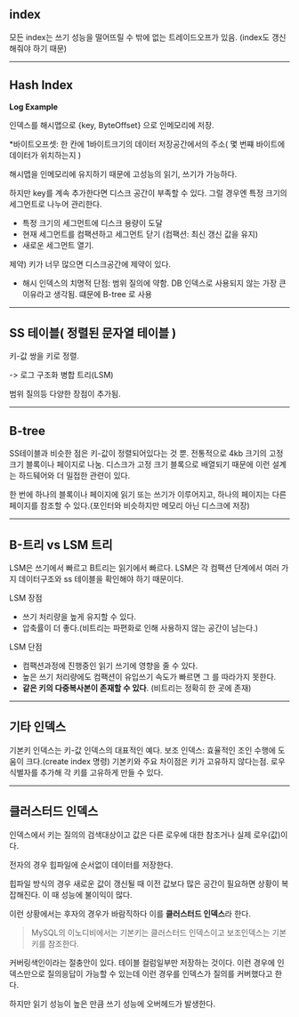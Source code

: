 ## index

모든 index는 쓰기 성능을 떨어뜨릴 수 밖에 없는 트레이드오프가 있음. (index도 갱신해줘야 하기 때문)

---

## Hash Index

**Log Example**

인덱스를 해시맵으로 {key, ByteOffset} 으로 인메모리에 저장.

\*바이트오프셋: 한 칸에 1바이트크기의 데이터 저장공간에서의 주소( 몇 번쨰 바이트에 데이터가 위치하는지 )

해시맵을 인메모리에 유지하기 때문에 고성능의 읽기, 쓰기가 가능하다.

하지만 key를 계속 추가한다면 디스크 공간이 부족할 수 있다.
그럴 경우엔 특정 크기의 세그먼트로 나누어 관리한다.

- 특정 크기의 세그먼트에 디스크 용량이 도달
- 현재 세그먼트를 컴팩션하고 세그먼트 닫기 (컴팩션: 최신 갱신 값을 유지)
- 새로운 세그먼트 열기.

제약) 키가 너무 많으면 디스크공간에 제약이 있다.

- 해시 인덱스의 치명적 단점: 범위 질의에 약함. DB 인덱스로 사용되지 않는 가장 큰 이유라고 생각됨. 떄문에 B-tree 로 사용

---

## SS 테이블( 정렬된 문자열 테이블 )

키-값 쌍을 키로 정렬.

-> 로그 구조화 병합 트리(LSM)

범위 질의등 다양한 장점이 추가됨.

---

## B-tree

SS테이블과 비슷한 점은 키-값이 정렬되어있다는 것 뿐.
전통적으로 4kb 크기의 고정 크기 블록이나 페이지로 나눔. 디스크가 고정 크기 블록으로 배열되기 때문에 이런 설계는 하드뒈어와 더 밀접한 관련이 있다.

한 번에 하나의 블록이나 페이지에 읽기 또는 쓰기가 이루어지고, 하나의 페이지는 다른 페이지를 참조할 수 있다.(포인터와 비슷하지만 메모리 아닌 디스크에 저장)

---

## B-트리 vs LSM 트리

LSM은 쓰기에서 빠르고 B트리는 읽기에서 빠르다.
LSM은 각 컴팩션 단계에서 여러 가지 데이터구조와 ss 테이블을 확인해야 하기 때문이다.

LSM 장점

- 쓰기 처리량을 높게 유지할 수 있다.
- 압축률이 더 좋다.(비트리는 파편화로 인해 사용하지 않는 공간이 남는다.)

LSM 단점

- 컴팩션과정에 진행중인 읽기 쓰기에 영향을 줄 수 있다.
- 높은 쓰기 처리량에도 컴팩션이 유입쓰기 속도가 빠르면 그 를 따라가지 못한다.
- **같은 키의 다중복사본이 존재할 수 있다**. (비트리는 정확히 한 곳에 존재)

---

## 기타 인덱스

기본키 인덱스는 키-값 인덱스의 대표적인 예다.
보조 인덱스: 효율적인 조인 수행에 도움이 크다.(create index 명령)
기본키와 주요 차이점은 키가 고유하지 않다는점. 로우 식별자를 추가해 각 키를 고유하게 만들 수 있다.

---

## 클러스터드 인덱스

인덱스에서 키는 질의의 검색대상이고 값은 다른 로우에 대한 참조거나 실제 로우(값)이다.

전자의 경우 힙파일에 순서없이 데이터를 저장한다.

힙파일 방식의 경우 새로운 값이 갱신될 때 이전 값보다 많은 공간이 필요하면 상황이 복잡해진다.
이 때 성능에 불이익이 많다.

이런 상황에서는 후자의 경우가 바람직하다 이를 **클러스터드 인덱스**라 한다.

> MySQL의 이노디비에서는 기본키는 클러스터드 인덱스이고 보조인덱스는 기본키를 참조한다.

커버링색인이라는 절충안이 있다. 테이블 컬럼일부만 저장하는 것이다.
이런 경우에 인덱스만으로 질의응답이 가능할 수 있는데 이런 경우를 인덱스가 질의를 커버했다고 한다.

하지만 읽기 성능이 높은 만큼 쓰기 성능에 오버헤드가 발생한다.

